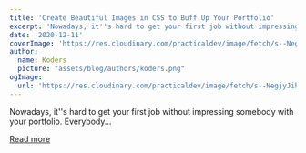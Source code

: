 ```yaml
---
title: 'Create Beautiful Images in CSS to Buff Up Your Portfolio'
excerpt: 'Nowadays, it''s hard to get your first job without impressing somebody with your portfolio. Everybody...'
date: '2020-12-11'
coverImage: 'https://res.cloudinary.com/practicaldev/image/fetch/s--NegjyJih--/c_imagga_scale,f_auto,fl_progressive,h_420,q_66,w_1000/https://dev-to-uploads.s3.amazonaws.com/i/ndghtiwp5du0agt38685.gif'
author:
  name: Koders
  picture: "assets/blog/authors/koders.png"
ogImage:
  url: 'https://res.cloudinary.com/practicaldev/image/fetch/s--NegjyJih--/c_imagga_scale,f_auto,fl_progressive,h_420,q_66,w_1000/https://dev-to-uploads.s3.amazonaws.com/i/ndghtiwp5du0agt38685.gif'
---
```


Nowadays, it''s hard to get your first job without impressing somebody with your portfolio. Everybody...

[Read more](https://dev.to/albertwalicki/create-beautiful-images-in-css-to-buff-up-your-portfolio-113i)

